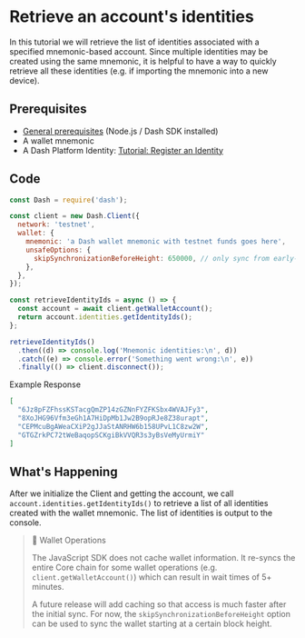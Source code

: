# Retrieve an account's identities

In this tutorial we will retrieve the list of identities associated with a specified mnemonic-based account. Since multiple identities may be created using the same mnemonic, it is helpful to have a way to quickly retrieve all these identities (e.g. if importing the mnemonic into a new device).

## Prerequisites
- [General prerequisites](../../tutorials/introduction.md#prerequisites) (Node.js / Dash SDK installed)
- A wallet mnemonic
- A Dash Platform Identity: [Tutorial: Register an Identity](../../tutorials/identities-and-names/register-an-identity.md) 

## Code

```javascript
const Dash = require('dash');

const client = new Dash.Client({
  network: 'testnet',
  wallet: {
    mnemonic: 'a Dash wallet mnemonic with testnet funds goes here',
    unsafeOptions: {
      skipSynchronizationBeforeHeight: 650000, // only sync from early-2022
    },
  },
});

const retrieveIdentityIds = async () => {
  const account = await client.getWalletAccount();
  return account.identities.getIdentityIds();
};

retrieveIdentityIds()
  .then((d) => console.log('Mnemonic identities:\n', d))
  .catch((e) => console.error('Something went wrong:\n', e))
  .finally(() => client.disconnect());
``` 

Example Response

```json
[
  "6Jz8pFZFhssKSTacgQmZP14zGZNnFYZFKSbx4WVAJFy3",
  "8XoJHG96Vfm3eGh1A7HiDpMb1Jw2B9opRJe8Z38urapt",
  "CEPMcuBgAWeaCXiP2gJJaStANRHW6b158UPvL1C8zw2W",
  "GTGZrkPC72tWeBaqopSCKgiBkVVQR3s3yBsVeMyUrmiY"
]
``` 

## What's Happening

After we initialize the Client and getting the account, we call `account.identities.getIdentityIds()` to retrieve a list of all identities created with the wallet mnemonic. The list of identities is output to the console.

> 📘 Wallet Operations
>
> The JavaScript SDK does not cache wallet information. It re-syncs the entire Core chain for some wallet operations (e.g. `client.getWalletAccount()`) which can result in wait times of  5+ minutes. 
>
> A future release will add caching so that access is much faster after the initial sync. For now, the `skipSynchronizationBeforeHeight` option can be used to sync the wallet starting at a certain block height.